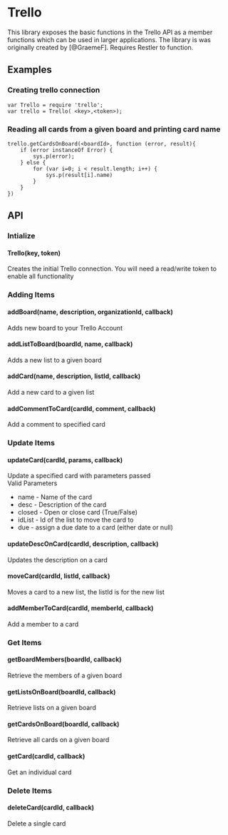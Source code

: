 Trello
======

This library exposes the basic functions in the Trello API as a member functions which can be used in larger applications.
The library is was originally created by [@GraemeF].  Requires Restler to function.

Examples
--------
### Creating trello connection
	var Trello = require 'trello';
	var trello = Trello( <key>,<token>);
### Reading all cards from a given board and printing card name
	trello.getCardsOnBoard(<boardId>, function (error, result){
		if (error instanceOf Error) {
			sys.p(error);
		} else {
			for (var i=0; i < result.length; i++) {
				sys.p(result[i].name)
			}
		}
	})
	
API
---
### Intialize
#### Trello(key, token)
Creates the initial Trello connection. You will need a read/write token to enable all functionality
### Adding Items
#### addBoard(name, description, organizationId, callback)
Adds new board to your Trello Account
#### addListToBoard(boardId, name, callback)
Adds a new list to a given board
#### addCard(name, description, listId, callback)
Add a new card to a given list
#### addCommentToCard(cardId, comment, callback)
Add a comment to specified card
### Update Items
#### updateCard(cardId, params, callback)
Update a specified card with parameters passed  
Valid Parameters  

* name - Name of the card 
* desc - Description of the card
* closed - Open or close card (True/False)
* idList - Id of the list to move the card to
* due - assign a due date to a card (either date or null)

#### updateDescOnCard(cardId, description, callback)
Updates the description on a card
#### moveCard(cardId, listId, callback)
Moves a card to a new list, the listId is for the new list
#### addMemberToCard(cardId, memberId, callback)
Add a member to a card
### Get Items
#### getBoardMembers(boardId, callback)
Retrieve the members of a given board
#### getListsOnBoard(boardId, callback)
Retrieve lists on a given board
#### getCardsOnBoard(boardId, callback)
Retrieve all cards on a given board
#### getCard(cardId, callback)
Get an individual card
### Delete Items
#### deleteCard(cardId, callback)
Delete a single card

